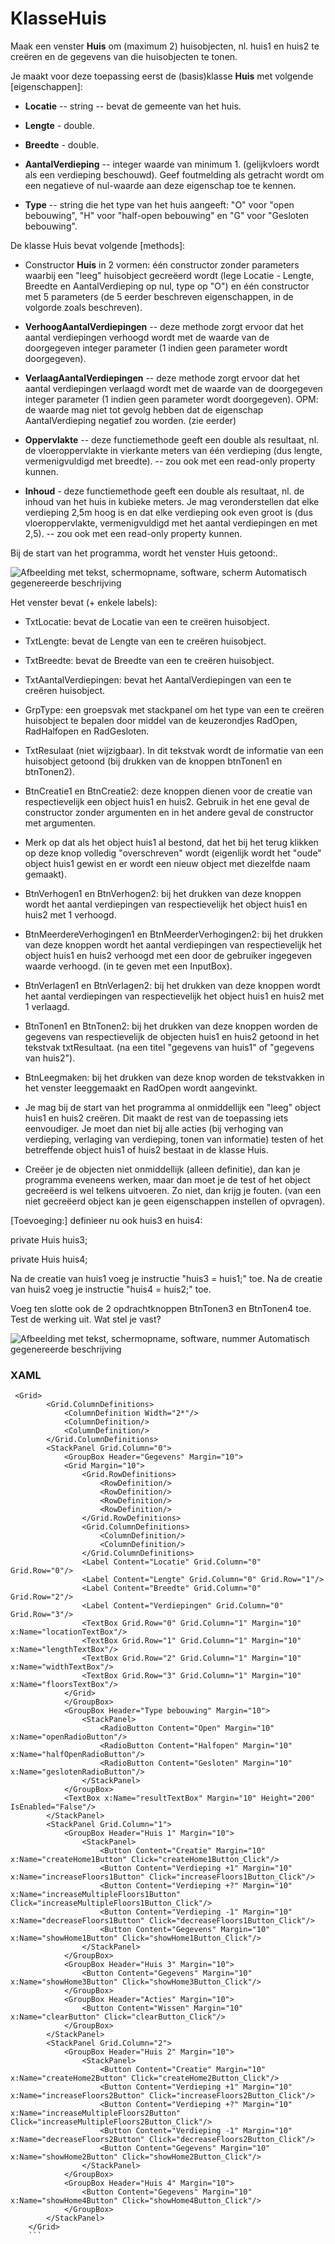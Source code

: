 # KlasseHuis

Maak een venster **Huis** om (maximum 2) huisobjecten, nl. huis1 en
huis2 te creëren en de gegevens van die huisobjecten te tonen.

Je maakt voor deze toepassing eerst de (basis)klasse **Huis** met
volgende [eigenschappen]:

-   **Locatie** -- string -- bevat de gemeente van het huis.

-   **Lengte** - double.

-   **Breedte** - double.

-   **AantalVerdieping** -- integer waarde van minimum 1. (gelijkvloers
    wordt als een verdieping beschouwd). Geef foutmelding als getracht
    wordt om een negatieve of nul-waarde aan deze eigenschap toe te
    kennen.

-   **Type** -- string die het type van het huis aangeeft: "O" voor
    "open bebouwing", "H" voor "half-open bebouwing" en "G" voor
    "Gesloten bebouwing".

De klasse Huis bevat volgende [methods]:

-   Constructor **Huis** in 2 vormen: één constructor zonder parameters
    waarbij een "leeg" huisobject gecreëerd wordt (lege Locatie -
    Lengte, Breedte en AantalVerdieping op nul, type op "O") en één
    constructor met 5 parameters (de 5 eerder beschreven eigenschappen,
    in de volgorde zoals beschreven).

-   **VerhoogAantalVerdiepingen** -- deze methode zorgt ervoor dat het
    aantal verdiepingen verhoogd wordt met de waarde van de doorgegeven
    integer parameter (1 indien geen parameter wordt doorgegeven).

-   **VerlaagAantalVerdiepingen** -- deze methode zorgt ervoor dat het
    aantal verdiepingen verlaagd wordt met de waarde van de doorgegeven
    integer parameter (1 indien geen parameter wordt doorgegeven). OPM:
    de waarde mag niet tot gevolg hebben dat de eigenschap
    AantalVerdieping negatief zou worden. (zie eerder)

-   **Oppervlakte** -- deze functiemethode geeft een double als
    resultaat, nl. de vloeroppervlakte in vierkante meters van één
    verdieping (dus lengte, vermenigvuldigd met breedte). -- zou ook met
    een read-only property kunnen.

-   **Inhoud** - deze functiemethode geeft een double als resultaat, nl.
    de inhoud van het huis in kubieke meters. Je mag veronderstellen dat
    elke verdieping 2,5m hoog is en dat elke verdieping ook even groot
    is (dus vloeroppervlakte, vermenigvuldigd met het aantal
    verdiepingen en met 2,5). -- zou ook met een read-only property
    kunnen.

Bij de start van het programma, wordt het venster Huis getoond:.

![Afbeelding met tekst, schermopname, software, scherm Automatisch
gegenereerde
beschrijving](./media/image1.png)

Het venster bevat (+ enkele labels):

-   TxtLocatie: bevat de Locatie van een te creëren huisobject.

-   TxtLengte: bevat de Lengte van een te creëren huisobject.

-   TxtBreedte: bevat de Breedte van een te creëren huisobject.

-   TxtAantalVerdiepingen: bevat het AantalVerdiepingen van een te
    creëren huisobject.

-   GrpType: een groepsvak met stackpanel om het type van een te creëren
    huisobject te bepalen door middel van de keuzerondjes RadOpen,
    RadHalfopen en RadGesloten.

-   TxtResulaat (niet wijzigbaar). In dit tekstvak wordt de informatie
    van een huisobject getoond (bij drukken van de knoppen btnTonen1 en
    btnTonen2).

-   BtnCreatie1 en BtnCreatie2: deze knoppen dienen voor de creatie van
    respectievelijk een object huis1 en huis2. Gebruik in het ene geval
    de constructor zonder argumenten en in het andere geval de
    constructor met argumenten.

-   Merk op dat als het object huis1 al bestond, dat het bij het terug
    klikken op deze knop volledig "overschreven" wordt (eigenlijk wordt
    het "oude" object huis1 gewist en er wordt een nieuw object met
    diezelfde naam gemaakt).

-   BtnVerhogen1 en BtnVerhogen2: bij het drukken van deze knoppen wordt
    het aantal verdiepingen van respectievelijk het object huis1 en
    huis2 met 1 verhoogd.

-   BtnMeerdereVerhogingen1 en BtnMeerderVerhogingen2: bij het drukken
    van deze knoppen wordt het aantal verdiepingen van respectievelijk
    het object huis1 en huis2 verhoogd met een door de gebruiker
    ingegeven waarde verhoogd. (in te geven met een InputBox).

-   BtnVerlagen1 en BtnVerlagen2: bij het drukken van deze knoppen wordt
    het aantal verdiepingen van respectievelijk het object huis1 en
    huis2 met 1 verlaagd.

-   BtnTonen1 en BtnTonen2: bij het drukken van deze knoppen worden de
    gegevens van respectievelijk de objecten huis1 en huis2 getoond in
    het tekstvak txtResultaat. (na een titel "gegevens van huis1" of
    "gegevens van huis2").

-   BtnLeegmaken: bij het drukken van deze knop worden de tekstvakken in
    het venster leeggemaakt en RadOpen wordt aangevinkt.

-   Je mag bij de start van het programma al onmiddellijk een "leeg"
    object huis1 en huis2 creëren. Dit maakt de rest van de toepassing
    iets eenvoudiger. Je moet dan niet bij alle acties (bij verhoging
    van verdieping, verlaging van verdieping, tonen van informatie)
    testen of het betreffende object huis1 of huis2 bestaat in de klasse
    Huis.

-   Creëer je de objecten niet onmiddellijk (alleen definitie), dan kan
    je programma eveneens werken, maar dan moet je de test of het object
    gecreëerd is wel telkens uitvoeren. Zo niet, dan krijg je fouten.
    (van een niet gecreëerd object kan je geen eigenschappen instellen
    of opvragen).

[Toevoeging:] definieer nu ook huis3 en huis4:

private Huis huis3;

private Huis huis4;

Na de creatie van huis1 voeg je instructie "huis3 = huis1;" toe. Na de
creatie van huis2 voeg je instructie "huis4 = huis2;" toe.

Voeg ten slotte ook de 2 opdrachtknoppen BtnTonen3 en BtnTonen4 toe.
Test de werking uit. Wat stel je vast?

![Afbeelding met tekst, schermopname, software, nummer Automatisch
gegenereerde
beschrijving](./media/image2.png)


### XAML
```
 <Grid>
        <Grid.ColumnDefinitions>
            <ColumnDefinition Width="2*"/>
            <ColumnDefinition/>
            <ColumnDefinition/>
        </Grid.ColumnDefinitions>
        <StackPanel Grid.Column="0">
            <GroupBox Header="Gegevens" Margin="10">
            <Grid Margin="10">
                <Grid.RowDefinitions>
                    <RowDefinition/>
                    <RowDefinition/>
                    <RowDefinition/>
                    <RowDefinition/>
                </Grid.RowDefinitions>
                <Grid.ColumnDefinitions>
                    <ColumnDefinition/>
                    <ColumnDefinition/>
                </Grid.ColumnDefinitions>
                <Label Content="Locatie" Grid.Column="0" Grid.Row="0"/>
                <Label Content="Lengte" Grid.Column="0" Grid.Row="1"/>
                <Label Content="Breedte" Grid.Column="0" Grid.Row="2"/>
                <Label Content="Verdiepingen" Grid.Column="0" Grid.Row="3"/>
                <TextBox Grid.Row="0" Grid.Column="1" Margin="10" x:Name="locationTextBox"/>
                <TextBox Grid.Row="1" Grid.Column="1" Margin="10" x:Name="lengthTextBox"/>
                <TextBox Grid.Row="2" Grid.Column="1" Margin="10" x:Name="widthTextBox"/>
                <TextBox Grid.Row="3" Grid.Column="1" Margin="10" x:Name="floorsTextBox"/>
            </Grid>
            </GroupBox>
            <GroupBox Header="Type bebouwing" Margin="10">
                <StackPanel>
                    <RadioButton Content="Open" Margin="10" x:Name="openRadioButton"/>
                    <RadioButton Content="Halfopen" Margin="10" x:Name="halfOpenRadioButton"/>
                    <RadioButton Content="Gesloten" Margin="10" x:Name="geslotenRadioButton"/>
                </StackPanel>
            </GroupBox>
            <TextBox x:Name="resultTextBox" Margin="10" Height="200" IsEnabled="False"/>
        </StackPanel>
        <StackPanel Grid.Column="1">
            <GroupBox Header="Huis 1" Margin="10">
                <StackPanel>
                    <Button Content="Creatie" Margin="10" x:Name="createHome1Button" Click="createHome1Button_Click"/>
                    <Button Content="Verdieping +1" Margin="10" x:Name="increaseFloors1Button" Click="increaseFloors1Button_Click"/>
                    <Button Content="Verdieping +?" Margin="10" x:Name="increaseMultipleFloors1Button" Click="increaseMultipleFloors1Button_Click"/>
                    <Button Content="Verdieping -1" Margin="10" x:Name="decreaseFloors1Button" Click="decreaseFloors1Button_Click"/>
                    <Button Content="Gegevens" Margin="10" x:Name="showHome1Button" Click="showHome1Button_Click"/>
                </StackPanel>
            </GroupBox>
            <GroupBox Header="Huis 3" Margin="10">
                <Button Content="Gegevens" Margin="10" x:Name="showHome3Button" Click="showHome3Button_Click"/>
            </GroupBox>
            <GroupBox Header="Acties" Margin="10">
                <Button Content="Wissen" Margin="10" x:Name="clearButton" Click="clearButton_Click"/>
            </GroupBox>
        </StackPanel>
        <StackPanel Grid.Column="2">
            <GroupBox Header="Huis 2" Margin="10">
                <StackPanel>
                    <Button Content="Creatie" Margin="10" x:Name="createHome2Button" Click="createHome2Button_Click"/>
                    <Button Content="Verdieping +1" Margin="10" x:Name="increaseFloors2Button" Click="increaseFloors2Button_Click"/>
                    <Button Content="Verdieping +?" Margin="10" x:Name="increaseMultipleFloors2Button" Click="increaseMultipleFloors2Button_Click"/>
                    <Button Content="Verdieping -1" Margin="10" x:Name="decreaseFloors2Button" Click="decreaseFloors2Button_Click"/>
                    <Button Content="Gegevens" Margin="10" x:Name="showHome2Button" Click="showHome2Button_Click"/>
                </StackPanel>
            </GroupBox>
            <GroupBox Header="Huis 4" Margin="10">
                <Button Content="Gegevens" Margin="10"  x:Name="showHome4Button" Click="showHome4Button_Click"/>
            </GroupBox>
        </StackPanel>
    </Grid>
    ```